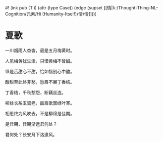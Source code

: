 #! (ink pub (T i) (attr (type Case)) (edge (supset [[情|λ:/Thought-Thing-NL-Cognition/元素/Hi (Humanity-Itself)/情/情]])))

# 夏歌

一川烟雨人杳杳，最是五月梅黄时。

人见梅黄犹生津，只惜黄梅不曾甜。

纵是舌甜心不甜，恰如惜别心中酸。

酸甜至此终非愁，愁眉不展丁香结。

丁香结，千秋愁怨，断藕丝连。

柳丝长系玉骢老，画眉歌罢绿叶寒。

相思终为风吹去，不是柳绵是佳期。

是佳期，佳期渐远君何处？

君何处？长安月下洛道风。